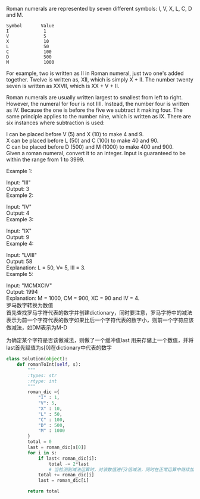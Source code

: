 Roman numerals are represented by seven different symbols: I, V, X, L, C, D and M.
```
Symbol       Value
I             1
V             5
X             10
L             50
C             100
D             500
M             1000
```
For example, two is written as II in Roman numeral, just two one's added together. Twelve is written as, XII, which is simply X + II. The number twenty seven is written as XXVII, which is XX + V + II.

Roman numerals are usually written largest to smallest from left to right. However, the numeral for four is not IIII. Instead, the number four is written as IV. Because the one is before the five we subtract it making four. The same principle applies to the number nine, which is written as IX. There are six instances where subtraction is used:

I can be placed before V (5) and X (10) to make 4 and 9.   
X can be placed before L (50) and C (100) to make 40 and 90.   
C can be placed before D (500) and M (1000) to make 400 and 900.  
Given a roman numeral, convert it to an integer. Input is guaranteed to be within the range from 1 to 3999.

Example 1:

Input: "III"  
Output: 3  
Example 2:

Input: "IV"  
Output: 4  
Example 3:

Input: "IX"  
Output: 9  
Example 4:

Input: "LVIII"  
Output: 58  
Explanation: L = 50, V= 5, III = 3.  
Example 5:

Input: "MCMXCIV"  
Output: 1994  
Explanation: M = 1000, CM = 900, XC = 90 and IV = 4.  
罗马数字转换为数值  
首先查找罗马字符代表的数字并创建dictionary，同时要注意，罗马字符中的减法表示为前一个字符代表的数字如果比后一个字符代表的数字小，则前一个字符应该做减法，如DM表示为M-D

为确定某个字符是否该做减法，则做了一个缓冲值last 用来存储上一个数值，并将last首先赋值为s[0]在dictionary中代表的数字

```python
class Solution(object):
    def romanToInt(self, s):
        """
        :types: str
        :rtype: int
        """
        roman_dic ={
            "I" : 1,
            "V": 5,
            "X" : 10,
            "L" : 50,
            "C" : 100,
            "D" : 500,
            "M" : 1000
        }
        total = 0
        last = roman_dic[s[0]]
        for i in s:
            if last< roman_dic[i]:
                total -= 2*last 
                # 当检测到减法运算时，对该数值进行2倍减法，同时在正常运算中继续加入该数值，则实际上只做了一次减法
            total += roman_dic[i]
            last = roman_dic[i]

        return total
```
